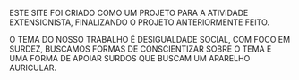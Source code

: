 ESTE SITE FOI CRIADO COMO UM PROJETO PARA A ATIVIDADE EXTENSIONISTA, FINALIZANDO O PROJETO ANTERIORMENTE FEITO.

O TEMA DO NOSSO TRABALHO É DESIGUALDADE SOCIAL, COM FOCO EM SURDEZ, BUSCAMOS FORMAS DE CONSCIENTIZAR SOBRE O TEMA E UMA FORMA DE APOIAR SURDOS QUE BUSCAM UM APARELHO AURICULAR.
